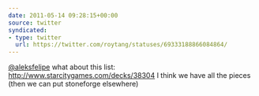 ```yaml
---
date: 2011-05-14 09:28:15+00:00
source: twitter
syndicated:
- type: twitter
  url: https://twitter.com/roytang/statuses/69333188866084864/
---
```


[@aleksfelipe](https://twitter.com/aleksfelipe/) what about this list: http://www.starcitygames.com/decks/38304 I think we have all the pieces (then we can put stoneforge elsewhere)